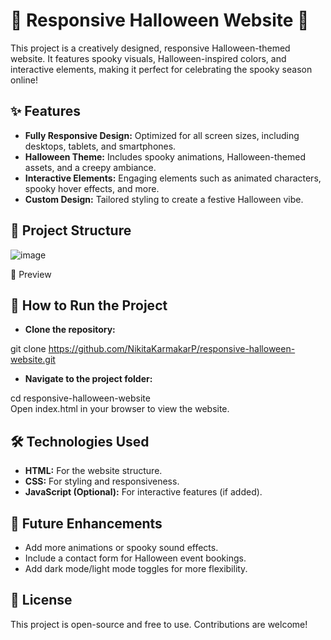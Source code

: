 # 🎃 Responsive Halloween Website 🎃
This project is a creatively designed, responsive Halloween-themed website. It features spooky visuals, Halloween-inspired colors, and interactive elements, making it perfect for celebrating the spooky season online!

## ✨ Features
- **Fully Responsive Design:** Optimized for all screen sizes, including desktops, tablets, and smartphones.
- **Halloween Theme:** Includes spooky animations, Halloween-themed assets, and a creepy ambiance.
- **Interactive Elements:** Engaging elements such as animated characters, spooky hover effects, and more.
- **Custom Design:** Tailored styling to create a festive Halloween vibe.

## 📂 Project Structure
![image](https://github.com/user-attachments/assets/45d4dac1-ea87-4613-8cb9-105f333dd3f0)

📸 Preview


## 🚀 How to Run the Project
- **Clone the repository:**

git clone https://github.com/NikitaKarmakarP/responsive-halloween-website.git  

- **Navigate to the project folder:**

cd responsive-halloween-website  
Open index.html in your browser to view the website.

## 🛠️ Technologies Used
- **HTML:** For the website structure.
- **CSS:** For styling and responsiveness.
- **JavaScript (Optional):** For interactive features (if added).

## 🌟 Future Enhancements
- Add more animations or spooky sound effects.
- Include a contact form for Halloween event bookings.
- Add dark mode/light mode toggles for more flexibility.

## 📄 License
This project is open-source and free to use. Contributions are welcome!
